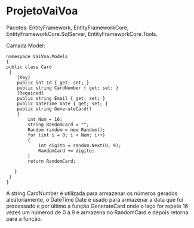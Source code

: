 # ProjetoVaiVoa

Pacotes:
EntityFramework, 
EntityFrameworkCore, 
EntityFrameworkCore.SqlServer, 
EntityFrameworkCore.Tools.

Camada Model:

    namespace VaiVoa.Models
    {
    public class Card
     {
        [Key]
        public int Id { get; set; }
        public string CardNumber { get; set; }
        [Required]
        public string Email { get; set; }
        public DateTime Date { get; set; }
        public string GenerateCard()
        {
            int Num = 16;
            string RandomCard = "";
            Random random = new Random();
            for (int i = 0; i < Num; i++)
            {
                int digito = random.Next(0, 9);
                RandomCard += digito;
            }
            return RandomCard;

       }
     }
    }

 A string CardNumber é utilizada para armazenar os números gerados aleatoriamente, o DateTime Date é usado para armazenar a data que foi processado e por último a função GenerateCard onde o laço for repete 16 vezes um númerod de 0 á 9 e armazena no RandomCard e depois retorna para a função.

